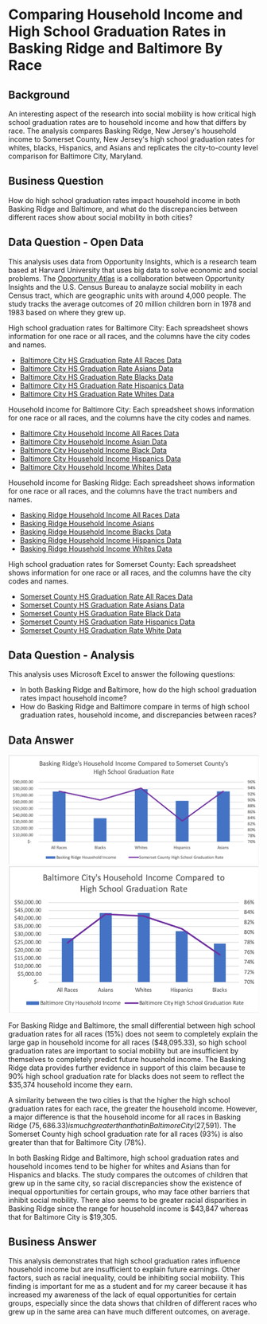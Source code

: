# Comparing Household Income and High School Graduation Rates in Basking Ridge and Baltimore By Race
## Background
An interesting aspect of the research into social mobility is how critical high school graduation rates are to household income and how that differs by race. The analysis compares Basking Ridge, New Jersey's household income to Somerset County, New Jersey's high school graduation rates for whites, blacks, Hispanics, and Asians and replicates the city-to-county level comparison for Baltimore City, Maryland. 

## Business Question
How do high school graduation rates impact household income in both Basking Ridge and Baltimore, and what do the discrepancies between different races show about social mobility in both cities?  

## Data Question - Open Data
This analysis uses data from Opportunity Insights, which is a research team based at Harvard University that uses big data to solve economic and social problems. The [Opportunity Atlas](https://www.opportunityatlas.org) is a collaboration between Opportunity Insights and the U.S. Census Bureau to analayze social mobility in each Census tract, which are geographic units with around 4,000 people. The study tracks the average outcomes of 20 million children born in 1978 and 1983 based on where they grew up. 

High school graduation rates for Baltimore City: Each spreadsheet shows information for one race or all races, and the columns have the city codes and names.
- [Baltimore City HS Graduation Rate All Races Data](https://github.com/Daphne-Tang/Comparing-Household-Income-and-High-School-Graduation-Rates-in-Basking-Ridge-and-Baltimore/blob/master/Original%20Datasets/Baltimore_City_HS_Graduation_Rate_All_Races_Data.xlsx)
- [Baltimore City HS Graduation Rate Asians Data](https://github.com/Daphne-Tang/Comparing-Household-Income-and-High-School-Graduation-Rates-in-Basking-Ridge-and-Baltimore/blob/master/Original%20Datasets/Baltimore_City_HS_Graduation_Rate_Asians_Data.xlsx)
- [Baltimore City HS Graduation Rate Blacks Data](https://github.com/Daphne-Tang/Comparing-Household-Income-and-High-School-Graduation-Rates-in-Basking-Ridge-and-Baltimore/blob/master/Original%20Datasets/Baltimore_City_HS_Graduation_Rate_Blacks_Data.xlsx)
- [Baltimore City HS Graduation Rate Hispanics Data](https://github.com/Daphne-Tang/Comparing-Household-Income-and-High-School-Graduation-Rates-in-Basking-Ridge-and-Baltimore/blob/master/Original%20Datasets/Baltimore_City_HS_Graduation_Rate_Hispanics_Data.xlsx)
- [Baltimore City HS Graduation Rate Whites Data](https://github.com/Daphne-Tang/Comparing-Household-Income-and-High-School-Graduation-Rates-in-Basking-Ridge-and-Baltimore/blob/master/Original%20Datasets/Baltimore_City_HS_Graduation_Rate_Whites_Data.xlsx)
 
Household income for Baltimore City: Each spreadsheet shows information for one race or all races, and the columns have the city codes and names. 
- [Baltimore City Household Income All Races Data](https://github.com/Daphne-Tang/Comparing-Household-Income-and-High-School-Graduation-Rates-in-Basking-Ridge-and-Baltimore/blob/master/Original%20Datasets/Baltimore_City_Household_Income_All_Races_Data.xlsx)
- [Baltimore City Household Income Asian Data](https://github.com/Daphne-Tang/Comparing-Household-Income-and-High-School-Graduation-Rates-in-Basking-Ridge-and-Baltimore/blob/master/Original%20Datasets/Baltimore_City_Household_Income_Asian_Data.xlsx)
- [Baltimore City Household Income Black Data](https://github.com/Daphne-Tang/Comparing-Household-Income-and-High-School-Graduation-Rates-in-Basking-Ridge-and-Baltimore/blob/master/Original%20Datasets/Baltimore_City_Household_Income_Black_Data.xlsx)
- [Baltimore City Household Income Hispanics Data](https://github.com/Daphne-Tang/Comparing-Household-Income-and-High-School-Graduation-Rates-in-Basking-Ridge-and-Baltimore/blob/master/Original%20Datasets/Baltimore_City_Household_Income_Hispanics_Data.xlsx)
- [Baltimore City Household Income Whites Data](https://github.com/Daphne-Tang/Comparing-Household-Income-and-High-School-Graduation-Rates-in-Basking-Ridge-and-Baltimore/blob/master/Original%20Datasets/Baltimore_City_Household_Income_Whites_Data.xlsx)

Household income for Basking Ridge: Each spreadsheet shows information for one race or all races, and the columns have the tract numbers and names.
- [Basking Ridge Household Income All Races Data](https://github.com/Daphne-Tang/Comparing-Household-Income-and-High-School-Graduation-Rates-in-Basking-Ridge-and-Baltimore/blob/master/Original%20Datasets/Basking_Ridge_Household_Income_All_Races_Data.xlsx)
- [Basking Ridge Household Income Asians](https://github.com/Daphne-Tang/Comparing-Household-Income-and-High-School-Graduation-Rates-in-Basking-Ridge-and-Baltimore/blob/master/Original%20Datasets/Basking_Ridge_Household_Income_Asians_Data.xlsx)
- [Basking Ridge Household Income Blacks Data](https://github.com/Daphne-Tang/Comparing-Household-Income-and-High-School-Graduation-Rates-in-Basking-Ridge-and-Baltimore/blob/master/Original%20Datasets/Basking_Ridge_Household_Income_Blacks_Data.xlsx)
- [Basking Ridge Household Income Hispanics Data](https://github.com/Daphne-Tang/Comparing-Household-Income-and-High-School-Graduation-Rates-in-Basking-Ridge-and-Baltimore/blob/master/Original%20Datasets/Basking_Ridge_Household_Income_Hispanics_Data.xlsx)
- [Basking Ridge Household Income Whites Data](https://github.com/Daphne-Tang/Comparing-Household-Income-and-High-School-Graduation-Rates-in-Basking-Ridge-and-Baltimore/blob/master/Original%20Datasets/Basking_Ridge_Household_Income_Whites_Data.xlsx)

High school graduation rates for Somerset County: Each spreadsheet shows information for one race or all races, and the columns have the city codes and names. 
- [Somerset County HS Graduation Rate All Races Data](https://github.com/Daphne-Tang/Comparing-Household-Income-and-High-School-Graduation-Rates-in-Basking-Ridge-and-Baltimore/blob/master/Original%20Datasets/Somerset_County_HS_Graduation_Rate_All_Races_Data.xlsx)
- [Somerset County HS Graduation Rate Asians Data](https://github.com/Daphne-Tang/Comparing-Household-Income-and-High-School-Graduation-Rates-in-Basking-Ridge-and-Baltimore/blob/master/Original%20Datasets/Somerset_County_HS_Graduation_Rate_Asians_Data.xlsx)
- [Somerset County HS Graduation Rate Black Data](https://github.com/Daphne-Tang/Comparing-Household-Income-and-High-School-Graduation-Rates-in-Basking-Ridge-and-Baltimore/blob/master/Original%20Datasets/Somerset_County_HS_Graduation_Rate_Black_Data.xlsx)
- [Somerset County HS Graduation Rate Hispanics Data](https://github.com/Daphne-Tang/Comparing-Household-Income-and-High-School-Graduation-Rates-in-Basking-Ridge-and-Baltimore/blob/master/Original%20Datasets/Somerset_County_HS_Graduation_Rate_Hispanics_Data.xlsx)
- [Somerset County HS Graduation Rate White Data](https://github.com/Daphne-Tang/Comparing-Household-Income-and-High-School-Graduation-Rates-in-Basking-Ridge-and-Baltimore/blob/master/Original%20Datasets/Somerset_County_HS_Graduation_Rate_White_Data.xlsx)

## Data Question - Analysis
This analysis uses Microsoft Excel to answer the following questions: 
- In both Basking Ridge and Baltimore, how do the high school graduation rates impact household income? 
- How do Basking Ridge and Baltimore compare in terms of high school graduation rates, household income, and discrepancies between races?
## Data Answer
![alt text](https://github.com/Daphne-Tang/Comparing-Household-Income-and-High-School-Graduation-Rates-in-Basking-Ridge-and-Baltimore/blob/master/Basking%20Ridge's%20Household%20Income%20Compared%20to%20Somerset%20County's%20High%20School%20Graduation%20Rate.png)
![alt text](https://github.com/Daphne-Tang/Comparing-Household-Income-and-High-School-Graduation-Rates-in-Basking-Ridge-and-Baltimore/blob/master/Baltimore%20City's%20Household%20Income%20Compared%20to%20High%20School%20Graduation%20Rate.png)

For Basking Ridge and Baltimore, the small differential between high school graduation rates for all races (15%) does not seem to completely explain the large gap in household income for all races ($48,095.33), so high school graduation rates are important to social mobility but are insufficient by themselves to completely predict future household income. The Basking Ridge data provides further evidence in support of this claim because te 90% high school graduation rate for blacks does not seem to reflect the $35,374 household income they earn. 

A similarity between the two cities is that the higher the high school graduation rates for each race, the greater the household income. However, a major difference is that the household income for all races in Basking Ridge ($75,686.33) is much greater than that in Baltimore City ($27,591). The Somerset County high school graduation rate for all races (93%) is also greater than that for Baltimore City (78%). 

In both Basking Ridge and Baltimore, high school graduation rates and household incomes tend to be higher for whites and Asians than for Hispanics and blacks. The study compares the outcomes of children that grew up in the same city, so racial discrepancies show the existence of inequal opportunities for certain groups, who may face other barriers that inhibit social mobility. There also seems to be greater racial disparities in Basking Ridge since the range for household income is $43,847 whereas that for Baltimore City is $19,305.

## Business Answer

This analysis demonstrates that high school graduation rates influence household income but are insufficient to explain future earnings. Other factors, such as racial inequality, could be inhibiting social mobility. This finding is important for me as a student and for my career because it has increased my awareness of the lack of equal opportunities for certain groups, especially since the data shows that children of different races who grew up in the same area can have much different outcomes, on average.
